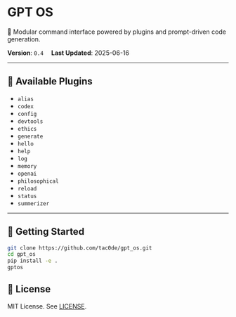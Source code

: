 # GPT OS

🧠 Modular command interface powered by plugins and prompt-driven code generation.

**Version**: `0.4`  **Last Updated**: 2025-06-16

---

## 🔌 Available Plugins
- `alias`
- `codex`
- `config`
- `devtools`
- `ethics`
- `generate`
- `hello`
- `help`
- `log`
- `memory`
- `openai`
- `philosophical`
- `reload`
- `status`
- `summerizer`

---

## 🧰 Getting Started
```bash
git clone https://github.com/tac0de/gpt_os.git
cd gpt_os
pip install -e .
gptos
```

## 📄 License
MIT License. See [LICENSE](LICENSE).

